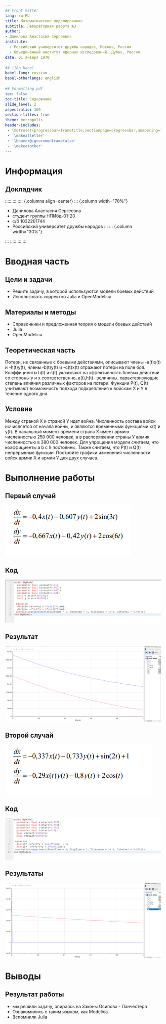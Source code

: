 ```yaml
---
## Front matter
lang: ru-RU
title: Математическое моделирование
subtitle: Лабораторная работа №3
author:
- Данилова Анастасия Сергеевна
institute:
  - Российский университет дружбы народов, Москва, Россия
  - Объединённый институт ядерных исследований, Дубна, Россия
date: 01 января 1970

## i18n babel
babel-lang: russian
babel-otherlangs: english

## Formatting pdf
toc: false
toc-title: Содержание
slide_level: 2
aspectratio: 169
section-titles: true
theme: metropolis
header-includes:
 - \metroset{progressbar=frametitle,sectionpage=progressbar,numbering=fraction}
 - '\makeatletter'
 - '\beamer@ignorenonframefalse'
 - '\makeatother'
---
```


# Информация

## Докладчик

:::::::::::::: {.columns align=center}
::: {.column width="70%"}

  * Данилова Анастасия Сергеевна
  * студент группы НПИбд-01-20
  * с/б 1032201744
  * Российский университет дружбы народов
:::
::: {.column width="30%"}



:::
::::::::::::::

# Вводная часть

## Цели и задачи

- Решить задачу, в которой используются модели боевых действий
- Использовать корректно Julia и OpenModelica

## Материалы и методы

- Справочники и предложенная теория о модели боевых действий
- Julia
- OpenModelica

## Теоретическая часть

Потери, не связанные с боевыми действиями, описывают члены -a(t)x(t) и
-h(t)y(t), члены -b(t)y(t) и -c(t)x(t) отражают потери на поле боя.
Коэффициенты b(t) и c(t) указывают на эффективность боевых действий со
стороны у и х соответственно, a(t),h(t)- величины, характеризующие степень
влияния различных факторов на потери. Функции P(t), Q(t) учитывают
возможность подхода подкрепления к войскам Х и У в течение одного дня

## Условие 

Между страной Х и страной У идет война. Численность состава войск
исчисляется от начала войны, и являются временными функциями
x(t) и y(t). В начальный момент времени страна Х имеет армию численностью 250 000 человек, а в распоряжении страны У армия численностью в 380 000 человек. Для упрощения модели считаем, что коэффициенты
a b c h  постоянны. Также считаем, что P(t) и Q(t) непрерывные функции.
Постройте графики изменения численности войск армии Х и армии У для
двух случаев.

# Выполнение работы

## Первый случай

![](image/photo_5.jpg)

## Код

![](image/photo_2.jpg)

## Результат

![](image/photo_1.jpg)

## Второй случай

![](image/photo_6.jpg)

## Код

![](image/photo_4.jpg)

## Результаты

![](image/photo_3.jpg)

# Выводы

## Результат работы

- мы решили задачу, опираясь на Законы Осипова - Ланчестера
- Ознакомились с таким языком, как Modelica
- Вспомнили Julia



